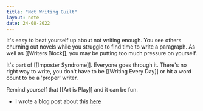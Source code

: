 ```yaml
---
title: "Not Writing Guilt"
layout: note
date: 24-08-2022
---
```


It's easy to beat yourself up about not writing enough. You see others churning out novels while you struggle to find time to write a paragraph. As well as [[Writers Block]], you may be putting too much pressure on yourself.

It's part of [[Imposter Syndrome]]. Everyone goes through it. There's no right way to write, you don't have to be [[Writing Every Day]] or hit a word count to be a 'proper' writer.

Remind yourself that [[Art is Play]] and it can be fun.

-   I wrote a blog post about this <a href="https://www.davidralphlewis.co.uk/not-writing-enough/" >here</a>
